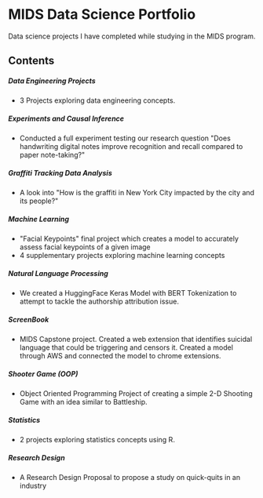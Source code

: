 # MIDS Data Science Portfolio
Data science projects I have completed while studying in the MIDS program. 

## Contents
##### Data Engineering Projects
* 3 Projects exploring data engineering concepts.
##### Experiments and Causal Inference
* Conducted a full experiment testing our research question "Does handwriting digital notes improve recognition and recall compared to paper note-taking?"
##### Graffiti Tracking Data Analysis
* A look into "How is the graffiti in New York City impacted by the city and its people?"
##### Machine Learning
* "Facial Keypoints" final project which creates a model to accurately assess facial keypoints of a given image
* 4 supplementary projects exploring machine learning concepts
##### Natural Language Processing
* We created a HuggingFace Keras Model with BERT Tokenization to attempt to tackle the authorship attribution issue.
##### ScreenBook
* MIDS Capstone project. Created a web extension that identifies suicidal language that could be triggering and censors it. Created a model through AWS and connected the model to chrome extensions.
##### Shooter Game (OOP)
* Object Oriented Programming Project of creating a simple 2-D Shooting Game with an idea similar to Battleship.
##### Statistics 
* 2 projects exploring statistics concepts using R.
##### Research Design
* A Research Design Proposal to propose a study on quick-quits in an industry 
